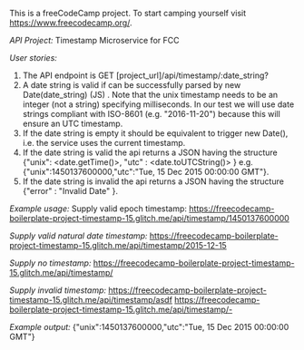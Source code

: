 This is a freeCodeCamp project. To start camping yourself visit https://www.freecodecamp.org/. 

*API Project:* Timestamp Microservice for FCC

*User stories:*
1. The API endpoint is GET [project_url]/api/timestamp/:date_string?
2. A date string is valid if can be successfully parsed by new Date(date_string) (JS) . Note that the unix timestamp needs to be an integer (not a string) specifying milliseconds. In our test we will use date strings compliant with ISO-8601 (e.g. "2016-11-20") because this will ensure an UTC timestamp.
3. If the date string is empty it should be equivalent to trigger new Date(), i.e. the service uses the current timestamp.
4. If the date string is valid the api returns a JSON having the structure {"unix": <date.getTime()>, "utc" : <date.toUTCString()> } e.g. {"unix":1450137600000,"utc":"Tue, 15 Dec 2015 00:00:00 GMT"}.
5. If the date string is invalid the api returns a JSON having the structure 
{"error" : "Invalid Date" }.

*Example usage:*
Supply valid epoch timestamp:
https://freecodecamp-boilerplate-project-timestamp-15.glitch.me/api/timestamp/1450137600000

*Supply valid natural date timestamp:*
https://freecodecamp-boilerplate-project-timestamp-15.glitch.me/api/timestamp/2015-12-15

*Supply no timestamp:*
https://freecodecamp-boilerplate-project-timestamp-15.glitch.me/api/timestamp/

*Supply invalid timestamp:*
https://freecodecamp-boilerplate-project-timestamp-15.glitch.me/api/timestamp/asdf
https://freecodecamp-boilerplate-project-timestamp-15.glitch.me/api/timestamp/-

*Example output:*
{"unix":1450137600000,"utc":"Tue, 15 Dec 2015 00:00:00 GMT"}
